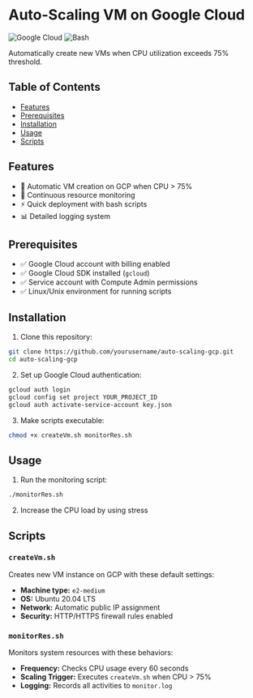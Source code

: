 # Auto-Scaling VM on Google Cloud

![Google Cloud](https://img.shields.io/badge/Google_Cloud-4285F4?style=for-the-badge&logo=google-cloud&logoColor=white)
![Bash](https://img.shields.io/badge/Bash-4EAA25?style=for-the-badge&logo=gnu-bash&logoColor=white)

Automatically create new VMs when CPU utilization exceeds 75% threshold.

## Table of Contents
- [Features](#features)
- [Prerequisites](#prerequisites)
- [Installation](#installation)
- [Usage](#usage)
- [Scripts](#scripts)

## Features
- 🚀 Automatic VM creation on GCP when CPU > 75%
- 🔄 Continuous resource monitoring
- ⚡ Quick deployment with bash scripts
- 📊 Detailed logging system

## Prerequisites
- ✅ Google Cloud account with billing enabled
- ✅ Google Cloud SDK installed (`gcloud`)
- ✅ Service account with Compute Admin permissions
- ✅ Linux/Unix environment for running scripts

## Installation
1. Clone this repository:
```bash
git clone https://github.com/yourusername/auto-scaling-gcp.git
cd auto-scaling-gcp
```

2. Set up Google Cloud authentication:
```bash
gcloud auth login
gcloud config set project YOUR_PROJECT_ID
gcloud auth activate-service-account key.json
```

3. Make scripts executable:
```bash
chmod +x createVm.sh monitorRes.sh
```

## Usage
1. Run the monitoring script:
```bash
./monitorRes.sh
```

2. Increase the CPU load by using stress

## Scripts

### `createVm.sh`
Creates new VM instance on GCP with these default settings:

- **Machine type:** `e2-medium`
- **OS:** Ubuntu 20.04 LTS
- **Network:** Automatic public IP assignment
- **Security:** HTTP/HTTPS firewall rules enabled

### `monitorRes.sh`
Monitors system resources with these behaviors:

- **Frequency:** Checks CPU usage every 60 seconds
- **Scaling Trigger:** Executes `createVm.sh` when CPU > 75%
- **Logging:** Records all activities to `monitor.log`
